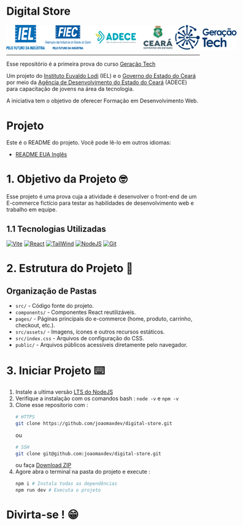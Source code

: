 # Digital Store

<div
  style="display: flex; justify-content: space-between;"
>
  <img
    src="../imgs/logo-iel.png"
    alt="Instituto Euvaldo Lodi"
    width="100"
  >
  <img
    src="../imgs/logo-fiec.png"
    alt="Fundação Indaiatubana de Educação e Cultura" width="120"
  >
  <img
    src="../imgs/logo-adece.png"
    alt="Agência de Desenvolvimento do Estado do Ceará" width="130"
  >
  <img
    src="../imgs/logo-governo-ceara.png"
    alt="Governo do Estado do Ceará"
    width="90"
  >
  <img
    src="../imgs/logo-geracao-tech.png"
    alt="Governo do Estado do Ceará"
    width="160"
  >
</div>

---

Esse repositório é a primeira prova do curso [Geração Tech](https://geracaotech.iel-ce.org.br/)

Um projeto do [Instituto Euvaldo Lodi](https://www.ielbahia.com.br/) (IEL) e o [Governo do Estado do Ceará](https://www.ceara.gov.br/) por meio da [Agência de Desenvolvimento do Estado do Ceará](https://www.adece.ce.gov.br/) (ADECE) para capacitação de jovens na área da tecnologia.

A iniciativa tem o objetivo de oferecer Formação em Desenvolvimento Web.

# Projeto
Este é o README do projeto. Você pode lê-lo em outros idiomas:

- [README EUA Inglês](../README.md)

# 1. Objetivo da Projeto 🤓
Esse projeto é uma prova cuja a atividade é desenvolver o front-end de um E-commerce fictício para testar as habilidades de desenvolvimento web e trabalho em equipe.

## 1.1 Tecnologias Utilizadas
<!-- ![JavaScript](https://skillicons.dev/icons?i=js)
![HTML](https://skillicons.dev/icons?i=html)
![CSS](https://skillicons.dev/icons?i=css) -->
[![Vite](https://skillicons.dev/icons?i=vite)](https://vitejs.dev/)
[![React](https://skillicons.dev/icons?i=react)](https://react.dev/)
[![TailWind](https://skillicons.dev/icons?i=tailwind)](https://tailwindcss.com/)
[![NodeJS](https://skillicons.dev/icons?i=nodejs)](https://nodejs.org/)
[![Git](https://skillicons.dev/icons?i=git)](https://git-scm.com/)

# 2. Estrutura do Projeto 📂
## Organização de Pastas 
-  ``src/`` - Código fonte do projeto.
- ``components/`` - Componentes React reutilizáveis.
- ``pages/`` - Páginas principais do e-commerce (home, produto, carrinho, checkout, etc.).
- ``src/assets/`` - Imagens, ícones e outros recursos estáticos.
- ``src/index.css`` - Arquivos de configuração do CSS.
- ``public/`` - Arquivos públicos acessíveis diretamente pelo navegador.

# 3. Iniciar Projeto ⌨️
1. Instale a ultima versão [LTS do NodeJS](https://nodejs.org/)
2. Verifique a instalação com os comandos bash : ``node -v`` e ``npm -v``
3. Clone esse repositorio com : 
    ```bash
    # HTTPS
    git clone https://github.com/joaomaxdev/digital-store.git
    ```
    ou
    ```bash
    # SSH
    git clone git@github.com:joaomaxdev/digital-store.git
    ```
    ou faça [Download ZIP](https://github.com/joaomaxdev/digital-store/archive/refs/heads/main.zip)
4. Agore abra o terminal na pasta do projeto e execute : 
    ```bash
    npm i # Instala todas as dependências
    npm run dev # Executa o projeto
    ```
# Divirta-se ! 😁